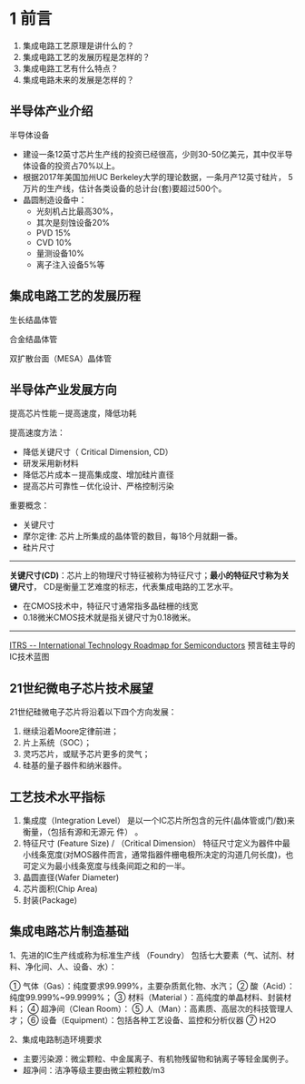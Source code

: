 # 1 前言

1. 集成电路工艺原理是讲什么的？
2. 集成电路工艺的发展历程是怎样的？
3. 集成电路工艺有什么特点？
4. 集成电路未来的发展是怎样的？

## 半导体产业介绍

半导体设备

* 建设一条12英寸芯片生产线的投资已经很高，少则30-50亿美元，其中仅半导体设备的投资占70%以上。
* 根据2017年美国加州UC Berkeley大学的理论数据，一条月产12英寸硅片， 5万片的生产线，估计各类设备的总计台(套)要超过500个。
* 晶圆制造设备中：
  * 光刻机占比最高30%，
  * 其次是刻蚀设备20%
  * PVD 15%
  * CVD 10%
  * 量测设备10%
  * 离子注入设备5%等

## 集成电路工艺的发展历程

生长结晶体管

合金结晶体管

双扩散台面（MESA）晶体管

## 半导体产业发展方向

提高芯片性能－提高速度，降低功耗

提高速度方法：

* 降低关键尺寸（ Critical Dimension, CD）
* 研发采用新材料
* 降低芯片成本－提高集成度、增加硅片直径
* 提高芯片可靠性－优化设计、严格控制污染

重要概念：

* 关键尺寸
* 摩尔定律: 芯片上所集成的晶体管的数目，每18个月就翻一番。
* 硅片尺寸

---

**关键尺寸(CD)**：芯片上的物理尺寸特征被称为特征尺寸；**最小的特征尺寸称为关键尺寸**， CD是衡量工艺难度的标志，代表集成电路的工艺水平。

* 在CMOS技术中，特征尺寸通常指多晶硅栅的线宽
* 0.18微米CMOS技术就是指关键尺寸为0.18微米。

---

[ITRS -- International Technology Roadmap for Semiconductors](http://www.itrs.net/) 预言硅主导的IC技术蓝图

## 21世纪微电子芯片技术展望

21世纪硅微电子芯片将沿着以下四个方向发展：

1. 继续沿着Moore定律前进；
2. 片上系统（SOC）；
3. 灵巧芯片，或赋予芯片更多的灵气；
4. 硅基的量子器件和纳米器件。

## 工艺技术水平指标

1. 集成度（Integration Level）
    是以一个IC芯片所包含的元件(晶体管或门/数)来衡量，（包括有源和无源元
件） 。
2. 特征尺寸 (Feature Size) / （Critical Dimension）
    特征尺寸定义为器件中最小线条宽度(对MOS器件而言，通常指器件栅电极所决定的沟道几何长度)，也可定义为最小线条宽度与线条间距之和的一半。
3. 晶圆直径(Wafer Diameter)
4. 芯片面积(Chip Area)
5. 封装(Package)

## 集成电路芯片制造基础

1、先进的IC生产线或称为标准生产线 （Foundry）
包括七大要素（气、试剂、材料、净化间、人、设备、水）：

① 气体（Gas）：纯度要求99.999%，主要杂质氮化物、水汽；
② 酸（Acid）：纯度99.999%~99.9999%；
③ 材料（Material ）：高纯度的单晶材料、封装材料；
④ 超净间（Clean Room）：
⑤ 人（Man）：高素质、高层次的科技管理人才；
⑥ 设备（Equipment）：包括各种工艺设备、监控和分析仪器
⑦ H2O

2、集成电路制造环境要求

* 主要污染源：微尘颗粒、中金属离子、有机物残留物和钠离子等轻金属例子。
* 超净间：洁净等级主要由微尘颗粒数/m3
